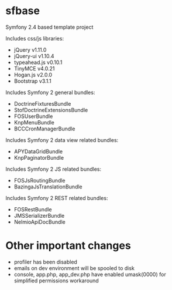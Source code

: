 sfbase
=====

Symfony 2.4 based template project

Includes css/js libraries:
- jQuery v1.11.0
- jQuery-ui v1.10.4
- typeahead.js v0.10.1
- TinyMCE v4.0.21
- Hogan.js v2.0.0
- Bootstrap v3.1.1

Includes Symfony 2 general bundles:
- DoctrineFixturesBundle
- StofDoctrineExtensionsBundle
- FOSUserBundle
- KnpMenuBundle
- BCCCronManagerBundle

Includes Symfony 2 data view related bundles:
- APYDataGridBundle
- KnpPaginatorBundle

Includes Symfony 2 JS related bundles:
- FOSJsRoutingBundle
- BazingaJsTranslationBundle

Includes Symfony 2 REST related bundles:
- FOSRestBundle
- JMSSerializerBundle
- NelmioApiDocBundle

Other important changes
===
- profiler has been disabled
- emails on dev environment will be spooled to disk
- console, app.php, app_dev.php have enabled umask(0000) for simplified permissions workaround